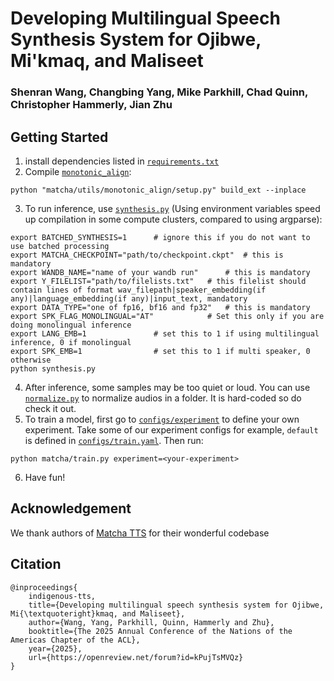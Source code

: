 # Developing Multilingual Speech Synthesis System for Ojibwe, Mi'kmaq, and Maliseet
### Shenran Wang, Changbing Yang, Mike Parkhill, Chad Quinn, Christopher Hammerly, Jian Zhu
## Getting Started
1. install dependencies listed in [`requirements.txt`](requirements.txt)
2. Compile [`monotonic_align`](matcha/utils/monotonic_align/core.c):  
```shell
python "matcha/utils/monotonic_align/setup.py" build_ext --inplace
```
3. To run inference, use [`synthesis.py`](synthesis.py) (Using environment variables speed up compilation in some compute clusters, compared to using argparse):
```shell
export BATCHED_SYNTHESIS=1      # ignore this if you do not want to use batched processing
export MATCHA_CHECKPOINT="path/to/checkpoint.ckpt"  # this is mandatory
export WANDB_NAME="name of your wandb run"      # this is mandatory
export Y_FILELIST="path/to/filelists.txt"   # this filelist should contain lines of format wav_filepath|speaker_embedding(if any)|language_embedding(if any)|input_text, mandatory
export DATA_TYPE="one of fp16, bf16 and fp32"   # this is mandatory
export SPK_FLAG_MONOLINGUAL="AT"            # Set this only if you are doing monolingual inference
export LANG_EMB=1               # set this to 1 if using multilingual inference, 0 if monolingual
export SPK_EMB=1                # set this to 1 if multi speaker, 0 otherwise
python synthesis.py
```
4. After inference, some samples may be too quiet or loud. You can use [`normalize.py`](normalize.py) to normalize audios in a folder. It is hard-coded so do check it out.
5. To train a model, first go to [`configs/experiment`](configs/experiment) to define your own experiment. Take some of our experiment configs for example, `default` is defined in [`configs/train.yaml`](configs/train.yaml). Then run:
```shell
python matcha/train.py experiment=<your-experiment>
```
6. Have fun!

## Acknowledgement
We thank authors of [Matcha TTS](https://github.com/shivammehta25/Matcha-TTS) for their wonderful codebase

## Citation
```
@inproceedings{
    indigenous-tts,
    title={Developing multilingual speech synthesis system for Ojibwe, Mi{\textquoteright}kmaq, and Maliseet},
    author={Wang, Yang, Parkhill, Quinn, Hammerly and Zhu},
    booktitle={The 2025 Annual Conference of the Nations of the Americas Chapter of the ACL},
    year={2025},
    url={https://openreview.net/forum?id=kPujTsMVQz}
}
```
